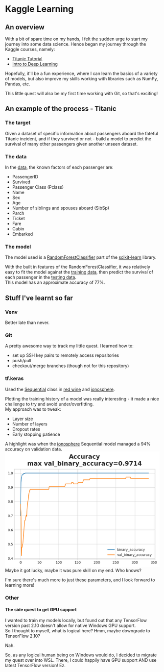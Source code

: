 # Kaggle Learning
## An overview
With a bit of spare time on my hands, I felt the sudden urge to start my journey into some data science.
Hence began my journey through the Kaggle courses, namely:
- [Titanic Tutorial](https://www.kaggle.com/competitions/titanic)
- [Intro to Deep Learning](https://www.kaggle.com/learn/intro-to-deep-learning)

Hopefully, it'll be a fun experience, where I can learn the basics of a variety of models, but also improve my skills working with libraries such as NumPy, Pandas, etc.

This little quest will also be my first time working with Git, so that's exciting!

## An example of the process - Titanic
### The target
Given a dataset of specific information about passengers aboard the fateful Titanic incident, and if they survived or not - build a model to predict the survival of many other passengers given another unseen dataset.

### The data
In the [data](datasets/titanic/), the known factors of each passenger are:
- PassengerID
- Survived
- Passenger Class (Pclass)
- Name
- Sex
- Age
- Number of siblings and spouses aboard (SibSp)
- Parch
- Ticket
- Fare
- Cabin
- Embarked

### The model
The model used is a [RandomForestClassifier](https://scikit-learn.org/stable/modules/generated/sklearn.ensemble.RandomForestClassifier.html) part of the [scikit-learn](https://scikit-learn.org/stable/) library.

With the built in features of the RandomForestClassifier, it was relatively easy to fit the model against the [training data](datasets/titanic/train.csv), then predict the survival of each passenger in the [testing data](datasets/titanic/test.csv).<br>
This model has an approximate accuracy of 77%.

## Stuff I've learnt so far
### Venv
Better late than never.


### Git
A pretty awesome way to track my little quest. I learned how to:
- set up SSH key pairs to remotely access repositories
- push/pull
- checkout/merge branches (though not for this repository)


### tf.keras
Used the [Sequential](https://www.tensorflow.org/api_docs/python/tf/keras/Sequential) class in [red wine](notebooks/red_wine.ipynb) and [ionosphere](notebooks/ionosphere.ipynb).

Plotting the training history of a model was really interesting - it made a nice challenge to try and avoid under/overfitting.<br>
My approach was to tweak:
- Layer size
- Number of layers
- Dropout rates
- Early stopping patience

A highlight was when the [ionosphere](notebooks/ionosphere.ipynb) Sequential model managed a 94% accuracy on validation data.<br>
![ionosphere Sequential model](images/ionosphere_1.png)<br>
Maybe it got lucky, maybe it was pure skill on my end. Who knows?

I'm sure there's much more to just these parameters, and I look forward to learning more!


### Other

#### The side quest to get GPU support
I wanted to train my models locally, but found out that any TensorFlow version past 2.10 doesn't allow for native Windows GPU support.<br>
So I thought to myself, what is logical here? Hmm, maybe downgrade to TensorFlow 2.10?

Nah.

So, as any logical human being on Windows would do, I decided to migrate my quest over into WSL. There, I could happily have GPU support AND use latest TensorFlow version! Ez.

